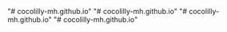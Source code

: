 "# cocolilly-mh.github.io" 
"# cocolilly-mh.github.io" 
"# cocolilly-mh.github.io" 
"# cocolilly-mh.github.io" 
